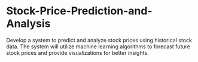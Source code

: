 # Stock-Price-Prediction-and-Analysis
Develop a system to predict and analyze stock prices using historical stock data. The system will utilize machine learning algorithms to forecast future stock prices and provide visualizations for better insights.

